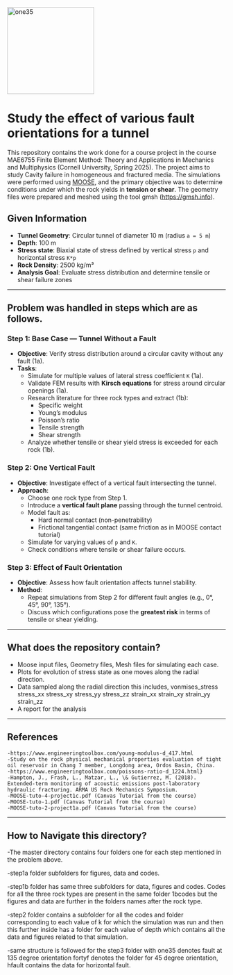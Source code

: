 
<img width="200" height="200" alt="one35" src="https://github.com/user-attachments/assets/6752d648-af41-45ef-9727-81f6ee96d869" />


# Study the effect of various fault orientations for a tunnel

This repository contains the work done for a course project in the course MAE6755 Finite Element Method: Theory and Applications in Mechanics and Multiphysics (Cornell University, Spring 2025). The project aims to study Cavity failure in homogeneous and fractured media. The simulations were performed using [MOOSE](https://mooseframework.inl.gov/), and the primary objective was to determine conditions under which the rock yields in **tension or shear**. The geometry files were prepared and meshed using the tool gmsh (https://gmsh.info). 

## Given Information 

- **Tunnel Geometry**: Circular tunnel of diameter 10 m (radius `a = 5 m`)
- **Depth**: 100 m
- **Stress state**: Biaxial state of stress defined by vertical stress `p` and horizontal stress `K*p`
- **Rock Density**: 2500 kg/m³
- **Analysis Goal**: Evaluate stress distribution and determine tensile or shear failure zones

---

## Problem was handled in steps which are as follows. 

### Step 1: Base Case — Tunnel Without a Fault

- **Objective**: Verify stress distribution around a circular cavity without any fault (1a).
- **Tasks**:
  - Simulate for multiple values of lateral stress coefficient `K` (1a).
  - Validate FEM results with **Kirsch equations** for stress around circular openings (1a).
  - Research literature for three rock types and extract (1b):
    - Specific weight
    - Young’s modulus
    - Poisson’s ratio
    - Tensile strength
    - Shear strength
  - Analyze whether tensile or shear yield stress is exceeded for each rock (1b).

### Step 2: One Vertical Fault

- **Objective**: Investigate effect of a vertical fault intersecting the tunnel.
- **Approach**:
  - Choose one rock type from Step 1.
  - Introduce a **vertical fault plane** passing through the tunnel centroid.
  - Model fault as:
    - Hard normal contact (non-penetrability)
    - Frictional tangential contact (same friction as in MOOSE contact tutorial)
  - Simulate for varying values of `p` and `K`.
  - Check conditions where tensile or shear failure occurs.

### Step 3: Effect of Fault Orientation

- **Objective**: Assess how fault orientation affects tunnel stability.
- **Method**:
  - Repeat simulations from Step 2 for different fault angles (e.g., 0°, 45°, 90°, 135°).
  - Discuss which configurations pose the **greatest risk** in terms of tensile or shear yielding.

---

## What does the repository contain?

- Moose input files, Geometry files, Mesh files for simulating each case.
- Plots for evolution of stress state as one moves along the radial direction. 
- Data sampled along the radial direction this includes, vonmises_stress stress_xx stress_xy stress_yy stress_zz strain_xx strain_xy strain_yy strain_zz
- A report for the analysis

---

## References

    -https://www.engineeringtoolbox.com/young-modulus-d_417.html
    -Study on the rock physical mechanical properties evaluation of tight oil reservoir in Chang 7 member, Longdong area, Ordos Basin, China.
    -https://www.engineeringtoolbox.com/poissons-ratio-d_1224.html}
    -Hampton, J., Frash, L., Matzar, L., \& Gutierrez, M. (2018). Extended-term monitoring of acoustic emissions post-laboratory hydraulic fracturing. ARMA US Rock Mechanics Symposium.
    -MOOSE-tuto-4-project1c.pdf (Canvas Tutorial from the course)
    -MOOSE-tuto-1.pdf (Canvas Tutorial from the course)
    -MOOSE-tuto-2-project1a.pdf (Canvas Tutorial from the course)

---

## How to Navigate this directory?

-The master directory contains four folders one for each step mentioned in the problem above. 

-step1a folder subfolders for figures, data and codes. 

-step1b folder has same three subfolders for data, figures and codes. Codes for all the three rock types are present in the same folder 1bcodes but the figures and data are further in the folders names after the rock type. 

-step2 folder contains a subfolder for all the codes and folder corresponding to each value of k for which the simulation was run and then this further inside has a folder for each value of depth which contains all the data and figures related to that simulation. 

-same structure is followed for the step3 folder with one35 denotes fault at 135 degree orientation fortyf denotes the folder for 45 degree orientation, hfault contains the data for horizontal fault. 
















